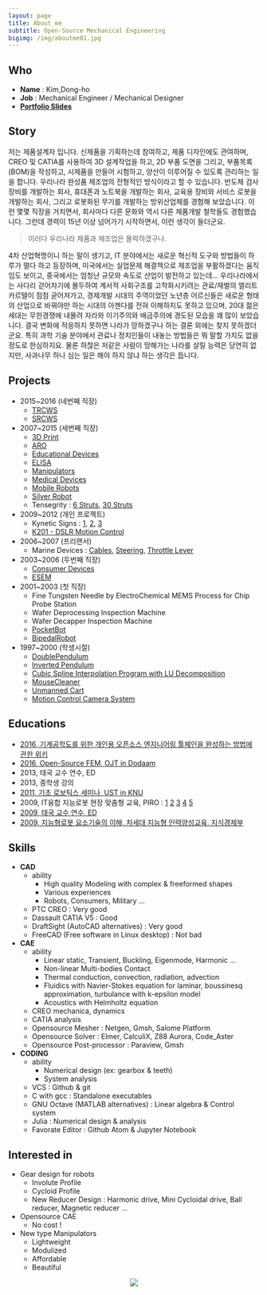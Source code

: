 ```yaml
---
layout: page
title: About_me
subtitle: Open-Source Mechanical Engineering
bigimg: /img/aboutme01.jpg
---
```


## Who
* __Name__ : Kim,Dong-ho
* __Job__ : Mechanical Engineer / Mechanical Designer
* __[Portfolio Slides](https://dymaxionkim.github.io/My_Slides/2017/reveal.js/20170127_Portfolio_DymaxionKim.html)__

## Story

저는 제품설계자 입니다.  신제품을 기획하는데 참여하고, 제품 디자인에도 관여하며, CREO 및 CATIA를 사용하여 3D 설계작업을 하고, 2D 부품 도면을 그리고, 부품목록(BOM)을 작성하고, 시제품을 만들어 시험하고, 양산이 이루어질 수 있도록 관리하는 일을 합니다.  우리나라 완성품 제조업의 전형적인 방식이라고 할 수 있습니다.  반도체 검사장비를 개발하는 회사, 휴대폰과 노트북을 개발하는 회사, 교육용 장비와 서비스 로봇을 개발하는 회사, 그리고 로봇화된 무기를 개발하는 방위산업체를 경험해 보았습니다.  이런 몇몇 직장을 거치면서, 회사마다 다른 문화와 역시 다른 제품개발 철학들도 경험했습니다.  그런데 경력이 15년 이상 넘어가기 시작하면서, 이런 생각이 들더군요.

> 이러다 우리나라 제품과 제조업은 몰락하겠구나.

4차 산업혁명이니 하는 말이 생기고, IT 분야에서는 새로운 혁신적 도구와 방법들이 하루가 멀다 하고 등장하며, 미국에서는 실업문제 해결책으로 제조업을 부활하겠다는 움직임도 보이고, 중국에서는 엄청난 규모와 속도로 산업이 발전하고 있는데...  우리나라에서는 사다리 걷어차기에 몰두하여 계서적 사회구조를 고착화시키려는 관료/재벌의 엘리트 카르텔이 점점 굳어져가고, 경제개발 시대의 주역이었던 노년층 어르신들은 새로운 형태의 산업으로 바꿔야만 하는 시대의 아젠다를 전혀 이해하지도 못하고 있으며, 20대 젊은 세대는 무한경쟁에 내몰려 자라와 이기주의와 배금주의에 경도된 모습을 꽤 많이 보았습니다.  결국 변화에 적응하지 못하면 나라가 망하겠구나 하는 결론 외에는 찾지 못하겠더군요.  특히 과학 기술 분야에서 관료나 정치인들이 내놓는 방법들은 뭐 말할 가치도 없을 정도로 한심하지요.  물론 하챦은 저같은 사람이 망해가는 나라를 살릴 능력은 당연히 없지만, 사과나무 하나 심는 일은 해야 하지 않냐 하는 생각은 듭니다.


## Projects
* 2015~2016 (네번째 직장)
  - [TRCWS](/beautiful-jekyll/2017-01-17-RCWS)
  - [SRCWS](/beautiful-jekyll/2017-01-18-SRCWS)
* 2007~2015 (세번째 직장)
  - [3D Print](/beautiful-jekyll/2017-01-18-3Dprint)
  - [ARO](/beautiful-jekyll/2017-01-18-ARO)
  - [Educational Devices](/beautiful-jekyll/2017-01-18-EducationalDevices)
  - [ELISA](/beautiful-jekyll/2017-01-18-ELISA)
  - [Manipulators](/beautiful-jekyll/2017-01-18-Manipulators)
  - [Medical Devices](/beautiful-jekyll/2017-01-18-MedicalDevices)
  - [Mobile Robots](/beautiful-jekyll/2017-01-18-MobileRobots)
  - [Silver Robot](/beautiful-jekyll/2017-01-18-SilverRobot)
  - Tensegrity : [6 Struts](https://youtu.be/3m_zYlhXP5k), [30 Struts](https://youtu.be/Uio2P2KjqI4)
* 2009~2012 (개인 프로젝트)
  - Kynetic Signs : [1](https://youtu.be/TOG_17Aet60), [2](https://youtu.be/UUhOvXnmz5o), [3](https://youtu.be/n4SLsBCKOsY)
  - [K201 - DSLR Motion Control](/beautiful-jekyll/2017-01-19-K201)
* 2006~2007 (프리랜서)
  - Marine Devices : [Cables](https://grabcad.com/library/cable-assembly-for-marine-boat-1), [Steering](https://grabcad.com/library/txbr-rack-steering-assembly-for-marine-boats-1), [Throttle Lever](https://grabcad.com/library/smco-throtlle-lever-for-marine-boats-1)
* 2003~2006 (두번째 직장)
  - [Consumer Devices](/beautiful-jekyll/2017-01-18-ConsumerDevices)
  - [ESEM](http://blog.naver.com/dymaxion/150002529553)
* 2001~2003 (첫 직장)
  - Fine Tungsten Needle by ElectroChemical MEMS Process for Chip Probe Station
  - Wafer Deprocessing Inspection Machine
  - Wafer Decapper Inspection Machine
  - [PocketBot](/beautiful-jekyll/2001-12-31-pocketbot)
  - [BipedalRobot](/beautiful-jekyll/2001-12-31-BipedalRobot)
* 1997~2000 (학생시절)
  - [DoublePendulum](/beautiful-jekyll/1998-12-31-DoublePendulum)
  - [Inverted Pendulum](/beautiful-jekyll/1998-12-31-InvertedPendulum)
  - [Cubic Spline Interpolation Program with LU Decomposition](/beautiful-jekyll/2000-12-31-decomposition)
  - [MouseCleaner](/beautiful-jekyll/1998-12-31-MouseCleaner)
  - [Unmanned Cart](/beautiful-jekyll/1999-12-31-UnmannedCart)
  - [Motion Control Camera System](/beautiful-jekyll/1999-12-31-MotionControl)


## Educations
* [2016, 기계공학도를 위한 개인용 오픈소스 엔지니어링 툴체인을 완성하는 방법에 관한 위키](http://dymaxionkim.github.io/UbuntuBang/mdwiki_UbuntuBang/index.html#!index.md)
* [2016, Open-Source FEM, OJT in Dodaam](https://dymaxionkim.github.io/Education/index.html#!index.md)
* 2013, 태국 교수 연수, ED
* 2013, 중학생 강의
* [2011, 기초 로보틱스 세미나, UST in KNU](https://drive.google.com/open?id=0B3VzdmodvgcIeDIwVVUzbnB6dFk)
* 2009, IT융합 지능로봇 현장 맞춤형 교육, PIRO : [1](https://drive.google.com/open?id=0B3VzdmodvgcISk5kVG1DcFVTMm8)  [2](https://drive.google.com/open?id=0B3VzdmodvgcIaHRsdkpXX3VzWnc)  [3](https://drive.google.com/open?id=0B3VzdmodvgcIYU5UUHNLbWlkM1E)  [4](https://drive.google.com/open?id=0B3VzdmodvgcIQUs2dFVGc1V2c2s)  [5](https://drive.google.com/open?id=0B3VzdmodvgcIZmNWLVQ2VUNVMUU)
* [2009, 태국 교수 연수, ED](https://drive.google.com/open?id=0B3VzdmodvgcIdkd4VzgyWnB5Qkk)
* [2009, 지능형로봇 요소기술의 이해, 차세대 지능형 인력양성교육, 지식경제부](https://drive.google.com/open?id=0B3VzdmodvgcIS09ORV82OVlwTms)


## Skills
* __CAD__
  - ability
    + High quality Modeling with complex & freeformed shapes
    + Various experiences
    + Robots, Consumers, Military ...
  - PTC CREO : Very good
  - Dassault CATIA V5 : Good
  - DraftSight (AutoCAD alternatives) : Very good
  - FreeCAD (Free software in Linux desktop) : Not bad
* __CAE__
  - ability
    + Linear static, Transient, Buckling, Eigenmode, Harmonic ...
    + Non-linear Multi-bodies Contact
    + Thermal conduction, convection, radiation, advection
    + Fluidics with Navier-Stokes equation for laminar, boussinesq approximation, turbulance with k-epsilon model
    + Acoustics with Helmholtz equation
  - CREO mechanica, dynamics
  - CATIA analysis
  - Opensource Mesher : Netgen, Gmsh, Salome Platform
  - Opensource Solver : Elmer, CalculiX, Z88 Aurora, Code_Aster
  - Opensource Post-processor : Paraview, Gmsh
* __CODING__
  - ability
    + Numerical design (ex: gearbox & teeth)
    + System analysis
  - VCS : Github & git
  - C with gcc : Standalone executables
  - GNU Octave (MATLAB alternatives) : Linear algebra & Control system
  - Julia : Numerical design & analysis
  - Favorate Editor : Github Atom & Jupyter Notebook


## Interested in
* Gear design for robots
  - Involute Profile
  - Cycloid Profile
  - New Reducer Design : Harmonic drive, Mini Cycloidal drive, Ball reducer, Magnetic reducer ...
* Opensource CAE
  - No cost !
* New type Manipulators
  - Lightweight
  - Modulized
  - Affordable
  - Beautiful

<center> <img src="https://cloud.githubusercontent.com/assets/12775748/11586629/cc78e47e-9ab7-11e5-8ed8-0a12610c0988.png"> </center>
